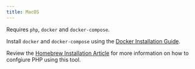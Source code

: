 ```yaml
---
title: MacOS
---
```


Requires `php`, `docker` and `docker-compose`.

Install `docker` and `docker-compose` using the [Docker Installation Guide](https://docs.docker.com/desktop/mac/install/).

Review the [Homebrew Installation Article](/magento-cli/docs/local-php/homebrew/) for more information on how to confgiure PHP using this tool.